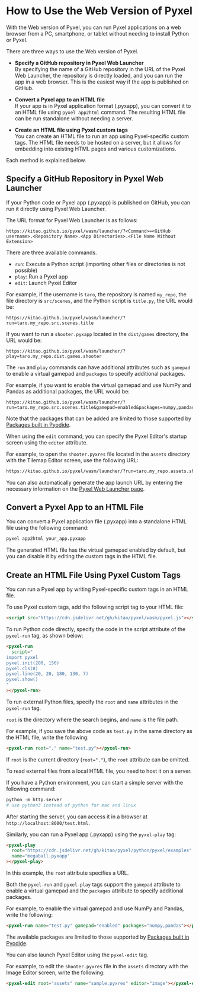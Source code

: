 # How to Use the Web Version of Pyxel

With the Web version of Pyxel, you can run Pyxel applications on a web browser from a PC, smartphone, or tablet without needing to install Python or Pyxel.

There are three ways to use the Web version of Pyxel.

- **Specify a GitHub repository in Pyxel Web Launcher**<br>
  By specifying the name of a GitHub repository in the URL of the Pyxel Web Launcher, the repository is directly loaded, and you can run the app in a web browser. This is the easiest way if the app is published on GitHub.

- **Convert a Pyxel app to an HTML file**<br>
  If your app is in Pyxel application format (.pyxapp), you can convert it to an HTML file using `pyxel app2html` command. The resulting HTML file can be run standalone without needing a server.

- **Create an HTML file using Pyxel custom tags**<br>
  You can create an HTML file to run an app using Pyxel-specific custom tags. The HTML file needs to be hosted on a server, but it allows for embedding into existing HTML pages and various customizations.

Each method is explained below.

## Specify a GitHub Repository in Pyxel Web Launcher

If your Python code or Pyxel app (.pyxapp) is published on GitHub, you can run it directly using Pyxel Web Launcher.

The URL format for Pyxel Web Launcher is as follows:

```
https://kitao.github.io/pyxel/wasm/launcher/?<Command>=<GitHub username>.<Repository Name>.<App Directories>.<File Name Without Extension>
```

There are three available commands.

- `run`: Execute a Python script (importing other files or directories is not possible)
- `play`: Run a Pyxel app
- `edit`: Launch Pyxel Editor

For example, if the username is `taro`, the repository is named `my_repo`, the file directory is `src/scenes`, and the Python script is `title.py`, the URL would be:

```
https://kitao.github.io/pyxel/wasm/launcher/?run=taro.my_repo.src.scenes.title
```

If you want to run a `shooter.pyxapp` located in the `dist/games` directory, the URL would be:

```
https://kitao.github.io/pyxel/wasm/launcher/?play=taro.my_repo.dist.games.shooter
```

The `run` and `play` commands can have additional attributes such as `gamepad` to enable a virtual gamepad and `packages` to specify additional packages.

For example, if you want to enable the virtual gamepad and use NumPy and Pandas as additional packages, the URL would be:

```
https://kitao.github.io/pyxel/wasm/launcher/?run=taro.my_repo.src.scenes.title&gamepad=enabled&packages=numpy,pandas
```

Note that the packages that can be added are limited to those supported by [Packages built in Pyodide](https://pyodide.org/en/stable/usage/packages-in-pyodide.html).

When using the `edit` command, you can specify the Pyxel Editor's startup screen using the `editor` attribute.

For example, to open the `shooter.pyxres` file located in the `assets` directory with the Tilemap Editor screen, use the following URL:

```html
https://kitao.github.io/pyxel/wasm/launcher/?run=taro.my_repo.assets.shooter&editor=tilemap
```

You can also automatically generate the app launch URL by entering the necessary information on the [Pyxel Web Launcher page](https://kitao.github.io/pyxel/wasm/launcher/).

## Convert a Pyxel App to an HTML File

You can convert a Pyxel application file (.pyxapp) into a standalone HTML file using the following command:

```sh
pyxel app2html your_app.pyxapp
```

The generated HTML file has the virtual gamepad enabled by default, but you can disable it by editing the custom tags in the HTML file.

## Create an HTML File Using Pyxel Custom Tags

You can run a Pyxel app by writing Pyxel-specific custom tags in an HTML file.

To use Pyxel custom tags, add the following script tag to your HTML file:

```html
<script src="https://cdn.jsdelivr.net/gh/kitao/pyxel/wasm/pyxel.js"></script>
```

To run Python code directly, specify the code in the script attribute of the `pyxel-run` tag, as shown below:

```html
<pyxel-run
  script="
import pyxel
pyxel.init(200, 150)
pyxel.cls(8)
pyxel.line(20, 20, 180, 130, 7)
pyxel.show()
"
></pyxel-run>
```

To run external Python files, specify the `root` and `name` attributes in the `pyxel-run` tag.

`root` is the directory where the search begins, and `name` is the file path.

For example, if you save the above code as `test.py` in the same directory as the HTML file, write the following:

```html
<pyxel-run root="." name="test.py"></pyxel-run>
```

If `root` is the current directory (`root="."`), the `root` attribute can be omitted.

To read external files from a local HTML file, you need to host it on a server.

If you have a Python environment, you can start a simple server with the following command:

```python
python -m http.server
# use python3 instead of python for mac and linux
```

After starting the server, you can access it in a browser at `http://localhost:8000/test.html`.

Similarly, you can run a Pyxel app (.pyxapp) using the `pyxel-play` tag:

```html
<pyxel-play
  root="https://cdn.jsdelivr.net/gh/kitao/pyxel/python/pyxel/examples"
  name="megaball.pyxapp"
></pyxel-play>
```

In this example, the `root` attribute specifies a URL.

Both the `pyxel-run` and `pyxel-play` tags support the `gamepad` attribute to enable a virtual gamepad and the `packages` attribute to specify additional packages.

For example, to enable the virtual gamepad and use NumPy and Pandas, write the following:

```html
<pyxel-run name="test.py" gamepad="enabled" packages="numpy,pandas"></pyxel-run>
```

The available packages are limited to those supported by [Packages built in Pyodide](https://pyodide.org/en/stable/usage/packages-in-pyodide.html).

You can also launch Pyxel Editor using the `pyxel-edit` tag.

For example, to edit the `shooter.pyxres` file in the `assets` directory with the Image Editor screen, write the following:

```html
<pyxel-edit root="assets" name="sample.pyxres" editor="image"></pyxel-edit>
```

